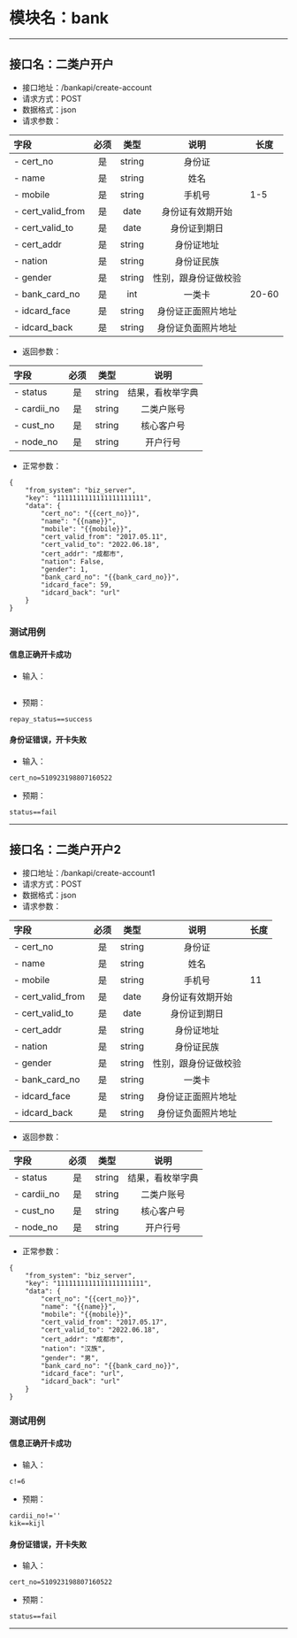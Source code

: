 # 模块名：bank

---

## 接口名：二类户开户

- 接口地址：/bankapi/create-account
- 请求方式：POST
- 数据格式：json
- 请求参数：

| 字段              | 必须  |  类型  |         说明         | 长度 |
| :---------------- | :---: | :----: | :------------------: | ---- |
| - cert_no         |  是   | string |        身份证        |
| - name            |  是   | string |         姓名         |
| - mobile          |  是   | string |        手机号        | 1-5   |
| - cert_valid_from |  是   |  date  |   身份证有效期开始   |
| - cert_valid_to   |  是   |  date  |     身份证到期日     |
| - cert_addr       |  是   | string |      身份证地址      |
| - nation          |  是   | string |      身份证民族      |
| - gender          |  是   | string | 性别，跟身份证做校验 |
| - bank_card_no    |  是   | int |        一类卡        |20-60
| - idcard_face     |  是   | string |  身份证正面照片地址  |
| - idcard_back     |  是   | string |  身份证负面照片地址  |

- 返回参数：

| 字段        | 必须  |  类型  |       说明       |
| :---------- | :---: | :----: | :--------------: |
| - status    |  是   | string | 结果，看枚举字典 |
| - cardii_no |  是   | string |    二类户账号    |
| - cust_no   |  是   | string |    核心客户号    |
| - node_no   |  是   | string |     开户行号     |

- 正常参数：

```
{
	"from_system": "biz_server",
	"key": "1111111111111111111111",
	"data": {
		"cert_no": "{{cert_no}}",
		"name": "{{name}}",
		"mobile": "{{mobile}}",
		"cert_valid_from": "2017.05.11",
		"cert_valid_to": "2022.06.18",
		"cert_addr": "成都市",
		"nation": False,
		"gender": 1,
		"bank_card_no": "{{bank_card_no}}",
		"idcard_face": 59,
		"idcard_back": "url"
	}
}
```

### 测试用例

#### 信息正确开卡成功

- 输入：
```
```
- 预期：
```
repay_status==success
```

#### 身份证错误，开卡失败

- 输入：
```
cert_no=510923198807160522
```
- 预期：
```
status==fail
```
---


## 接口名：二类户开户2

- 接口地址：/bankapi/create-account1
- 请求方式：POST
- 数据格式：json
- 请求参数：

| 字段              | 必须  |  类型  |         说明         | 长度 |
| :---------------- | :---: | :----: | :------------------: | ---- |
| - cert_no         |  是   | string |        身份证        |
| - name            |  是   | string |         姓名         |
| - mobile          |  是   | string |        手机号        | 11   |
| - cert_valid_from |  是   |  date  |   身份证有效期开始   |
| - cert_valid_to   |  是   |  date  |     身份证到期日     |
| - cert_addr       |  是   | string |      身份证地址      |
| - nation          |  是   | string |      身份证民族      |
| - gender          |  是   | string | 性别，跟身份证做校验 |
| - bank_card_no    |  是   | string |        一类卡        |
| - idcard_face     |  是   | string |  身份证正面照片地址  |
| - idcard_back     |  是   | string |  身份证负面照片地址  |

- 返回参数：

| 字段        | 必须  |  类型  |       说明       |
| :---------- | :---: | :----: | :--------------: |
| - status    |  是   | string | 结果，看枚举字典 |
| - cardii_no |  是   | string |    二类户账号    |
| - cust_no   |  是   | string |    核心客户号    |
| - node_no   |  是   | string |     开户行号     |

- 正常参数：

```
{
	"from_system": "biz_server",
	"key": "1111111111111111111111",
	"data": {
		"cert_no": "{{cert_no}}",
		"name": "{{name}}",
		"mobile": "{{mobile}}",
		"cert_valid_from": "2017.05.17",
		"cert_valid_to": "2022.06.18",
		"cert_addr": "成都市",
		"nation": "汉族",
		"gender": "男",
		"bank_card_no": "{{bank_card_no}}",
		"idcard_face": "url",
		"idcard_back": "url"
	}
}
```

### 测试用例

#### 信息正确开卡成功

- 输入：
```
c!=6
```
- 预期：
```
cardii_no!=''
kik==kijl
```

#### 身份证错误，开卡失败

- 输入：
```
cert_no=510923198807160522
```
- 预期：
```
status==fail
```
---

